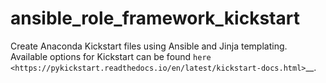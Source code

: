 # ansible_role_framework_kickstart

Create Anaconda Kickstart files using Ansible and Jinja templating. Available options for Kickstart can be found `here <https://pykickstart.readthedocs.io/en/latest/kickstart-docs.html>`__.
